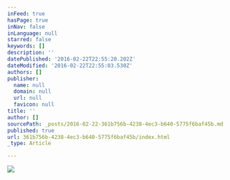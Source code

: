 ```yaml
---
inFeed: true
hasPage: true
inNav: false
inLanguage: null
starred: false
keywords: []
description: ''
datePublished: '2016-02-22T22:55:20.202Z'
dateModified: '2016-02-22T22:55:03.530Z'
authors: []
publisher:
  name: null
  domain: null
  url: null
  favicon: null
title: ''
author: []
sourcePath: _posts/2016-02-22-361b756b-4238-4ec3-b640-5775f6baf45b.md
published: true
url: 361b756b-4238-4ec3-b640-5775f6baf45b/index.html
_type: Article

---
```

![](https://the-grid-user-content.s3-us-west-2.amazonaws.com/e42b0512-ebf8-4548-9980-9193c65658e0.JPG)